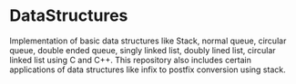 # DataStructures
Implementation of basic data structures like Stack, normal queue, circular queue, double ended queue, singly linked list, doubly lined list, circular linked list using C and C++. This repository also includes certain applications of data structures like infix to postfix conversion using stack.
